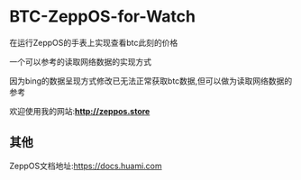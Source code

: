 # BTC-ZeppOS-for-Watch
在运行ZeppOS的手表上实现查看btc此刻的价格

一个可以参考的读取网络数据的实现方式

因为bing的数据呈现方式修改已无法正常获取btc数据,但可以做为读取网络数据的参考

欢迎使用我的网站:**http://zeppos.store**

## 其他

ZeppOS文档地址:https://docs.huami.com
